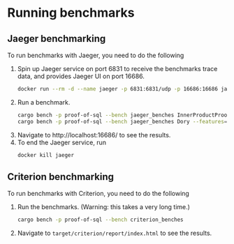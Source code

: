 # Running benchmarks

## Jaeger benchmarking

To run benchmarks with Jaeger, you need to do the following

1. Spin up Jaeger service on port 6831 to receive the benchmarks trace data, and provides Jaeger UI on port 16686.
    ```bash
    docker run --rm -d --name jaeger -p 6831:6831/udp -p 16686:16686 jaegertracing/all-in-one:latest
    ```
2. Run a benchmark.
    ```bash
    cargo bench -p proof-of-sql --bench jaeger_benches InnerProductProof
    cargo bench -p proof-of-sql --bench jaeger_benches Dory --features="test"
    ```
3. Navigate to http://localhost:16686/ to see the results.
4. To end the Jaeger service, run
    ```bash
    docker kill jaeger
    ```

## Criterion benchmarking

To run benchmarks with Criterion, you need to do the following

1. Run the benchmarks. (Warning: this takes a very long time.)
    ```bash
    cargo bench -p proof-of-sql --bench criterion_benches
    ```
2. Navigate to `target/criterion/report/index.html` to see the results.